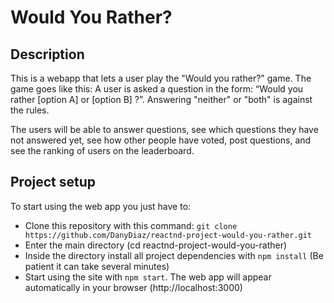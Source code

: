 # Would You Rather?

## Description

This is a webapp that lets a user play the "Would you rather?" game. The game goes like this: A user is asked a question in the form: “Would you rather [option A] or [option B] ?”. Answering "neither" or "both" is against the rules.

The users will be able to answer questions, see which questions they have not answered yet, see how other people have voted, post questions, and see the ranking of users on the leaderboard.

## Project setup

To start using the web app you just have to:

* Clone this repository with this command: `git clone https://github.com/DanyDiaz/reactnd-project-would-you-rather.git`
* Enter the main directory (cd reactnd-project-would-you-rather)
* Inside the directory install all project dependencies with `npm install` (Be patient it can take several minutes)
* Start using the site with `npm start`. The web app will appear automatically in your browser (http://localhost:3000)
